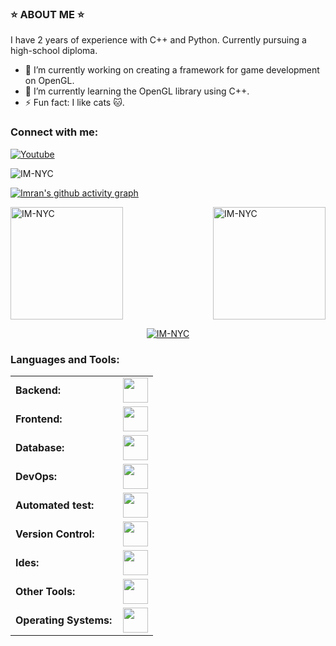 ### ⭐️ ABOUT ME ⭐️

  I have 2 years of experience with C++ and Python. Currently pursuing a high-school diploma.

- 🔭 I’m currently working on creating a framework for game development on OpenGL.
- 🌱 I’m currently learning the OpenGL library using C++.
- ⚡ Fun fact: I like cats 🐱.

<h3 align="left">Connect with me:</h3>

<div>
<a href=”https://youtube.com/@your_boyplayz?si=73EIfOAu56mp0CSR"><img align=”left” src=”https://raw.githubusercontent.com/IM-NYC/IM-NYC/main/images/youtube.png" alt=Youtube width=”21px”/></a>
</div>

<p align="left"> <img src="https://komarev.com/ghpvc/?username=IM-NYC&label=Profile%20views&color=0e75b6&style=flat" alt="IM-NYC" /> </p>

[![Imran's github activity graph](https://github-readme-activity-graph.vercel.app/graph?username=IM-NYC&bg_color=100f0f&color=4c5e9e&line=4c569e&point=403e41&area=true&hide_border=true)](https://github.com/IM-NYC/github-readme-activity-graph)


<div align="left">
  <a href="https://github.com/IM-NYC">
    <img height="180em" src="https://github-readme-stats.vercel.app/api/top-langs?username=IM-NYC&show_icons=true&locale=en&layout=compact&theme=tokyonight" alt="IM-NYC"/>
    <img align="right" height="180em" src="https://github-readme-stats.vercel.app/api?username=IM-NYC&show_icons=true&locale=en&layout=compact&theme=tokyonight" alt="IM-NYC"/>
  </a>
</div>
<p align="center">
  <a href="https://github.com/IM-NYC">
    <img src="https://github-readme-streak-stats.herokuapp.com/?user=IM-NYC&&theme=tokyonight" alt="IM-NYC" />
  </a>
</p>


<h3 align="left">Languages and Tools:</h3>
<table>
    <tr>
        <td style="font-weight: bold; padding-right: 10px; vertical-align: center; border: none;">Backend:</td>
        <td><img height="40" src="https://skillicons.dev/icons?i=php,java,cs,net,python,laravel,spring,maven,hibernate,nodejs,fastapi,flask,express,nginx,vite"/></td>
    </tr>
    <tr>
        <td style="font-weight: bold; padding-right: 10px; vertical-align: center;">Frontend:</td>
        <td><img height="40" src="https://skillicons.dev/icons?i=vue,vuetify,react,mui,bootstrap,html,css,sass,js,ts,figma"/></td>
    </tr>
    <tr>
        <td style="font-weight: bold; padding-right: 10px; vertical-align: center; border: none;">Database:</td>
        <td><img height="40" src="https://skillicons.dev/icons?i=mysql,postgresql,mongodb,elasticsearch"/></td>
    </tr>
    <tr>
        <td style="font-weight: bold; padding-right: 10px; vertical-align: center; border: none;">DevOps:</td>
        <td><img height="40" src="https://skillicons.dev/icons?i=docker,kubernetes,gcp,terraform,jenkins,githubactions,gitlarun"/></td>
    </tr>
    <tr>
        <td style="font-weight: bold; padding-right: 10px; vertical-align: center; border: none;">Automated test:</td>
        <td><img height="40" src="https://skillicons.dev/icons?i=selenium,jest,pytest,phpunit"/></td>
    </tr>
    <tr>
        <td style="font-weight: bold; padding-right: 10px; vertical-align: center; border: none;">Version Control:</td>
        <td><img height="40" src="https://skillicons.dev/icons?i=git,github,gitlab,bitbucket"/></td>
    </tr>
    <tr>
        <td style="font-weight: bold; padding-right: 10px; vertical-align: center; border: none;">Ides:</td>
        <td><img height="40" src="https://skillicons.dev/icons?i=vscode,phpstorm,eclipse,visualstudio,webstorm,sublime"/></td>
    </tr>
    <tr>
        <td style="font-weight: bold; padding-right: 10px; vertical-align: center; border: none;">Other Tools:</td>
        <td><img height="40" src="https://skillicons.dev/icons?i=rabbitmq,grafana,bash"/></td>
    </tr>
    <tr>
        <td style="font-weight: bold; padding-right: 10px; vertical-align: center; border: none;">Operating Systems:</td>
        <td><img height="40" src="https://skillicons.dev/icons?i=windows,ubuntu,debian,alpine"/></td>
    </tr>
</table>

<!--
**IM-NYC/IM-NYC** is a ✨ _special_ ✨ repository because its `README.md` (this file) appears on your GitHub profile.

Here are some ideas to get you started:

- 🔭 I’m currently working on ...
- 🌱 I’m currently learning ...
- 👯 I’m looking to collaborate on ...
- 🤔 I’m looking for help with ...
- 💬 Ask me about ...
- 📫 How to reach me: ...
- 😄 Pronouns: ...
- ⚡ Fun fact: ...
-->

